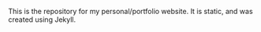 This is the repository for my personal/portfolio website. It is static, and was created using Jekyll. 
